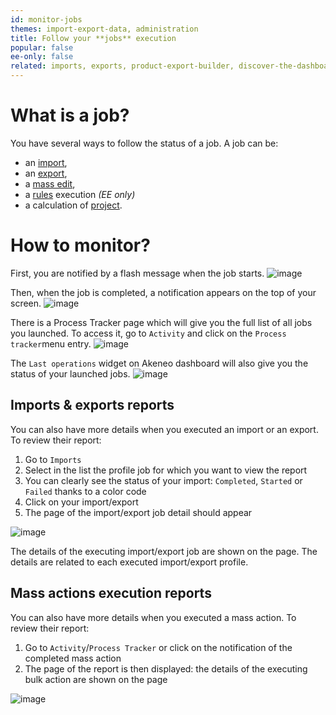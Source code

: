 ```yaml
---
id: monitor-jobs
themes: import-export-data, administration
title: Follow your **jobs** execution
popular: false
ee-only: false
related: imports, exports, product-export-builder, discover-the-dashboard, what-is-a-rule, what-is-a-project, product-mass-actions
---
```


# What is a job?

You have several ways to follow the status of a job. A job can be:
- an [import](/articles/imports.html),
- an [export](/articles/exports.html),
- a [mass edit](/articles/product-mass-actions.html),
- a [rules](/articles/what-is-a-rule.html) execution _(EE only)_
- a calculation of [project](/articles/what-is-a-project.html).

# How to monitor?
First, you are notified by a flash message when the job starts.
![image](../img/Settings_Calculation1.png)

Then, when the job is completed, a notification appears on the top of your screen.
![image](../img/Settings_Calculation2.png)

There is a Process Tracker page which will give you the full list of all jobs you launched. To access it, go to `Activity` and click on the `Process tracker`menu entry.
![image](../img/Settings_Calculation3.png)

The `Last operations` widget on Akeneo dashboard will also give you the status of your launched jobs.
![image](../img/Dashboard_Calculation4.png)

## Imports & exports reports

You can also have more details when you executed an import or an export. To review their report:
1.  Go to `Imports`
2.  Select in the list the profile job for which you want to view the report
2.  You can clearly see the status of your import: `Completed`, `Started` or `Failed` thanks to a color code
1.  Click on your import/export
1.  The page of the import/export job detail should appear

![image](../img/Exports_Calculation5.png)

The details of the executing import/export job are shown on the page. The details are related to each executed import/export profile.

## Mass actions execution reports

You can also have more details when you executed a mass action. To review their report:
1.  Go to `Activity`/`Process Tracker` or click on the notification of the completed mass action
1.  The page of the report is then displayed: the details of the executing bulk action are shown on the page

![image](../img/Dashboard_Calculation6.png)
